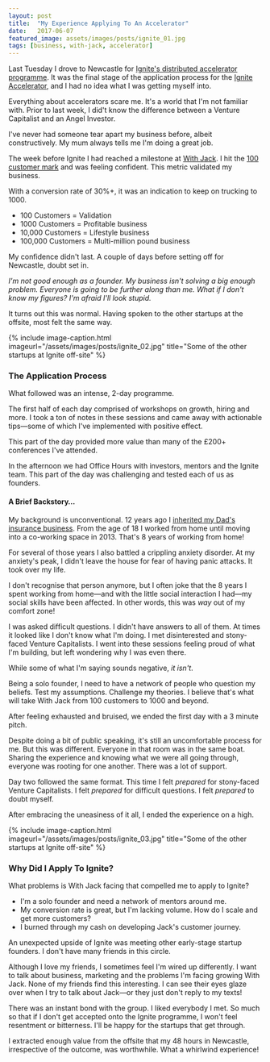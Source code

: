 ```yaml
---
layout: post
title:  "My Experience Applying To An Accelerator"
date:   2017-06-07
featured_image: assets/images/posts/ignite_01.jpg
tags: [business, with-jack, accelerator]
---
```


Last Tuesday I drove to Newcastle for <a href="https://blog.ignite.io/launching-ignite-2-0-a-new-breed-of-accelerator-a430304c3fe5">Ignite's distributed accelerator programme</a>. It was the final stage of the application process for the <a href="https://ignite.io/">Ignite Accelerator</a>, and I had no idea what I was getting myself into.

Everything about accelerators scare me. It's a world that I'm not familiar with. Prior to last week, I did't know the difference between a Venture Capitalist and an Angel Investor.

I've never had someone tear apart my business before, albeit constructively. My mum always tells me I'm doing a great job.

The week before Ignite I had reached a milestone at <a href="https://withjack.co.uk">With Jack</a>. I hit the <a href="/2017/05/25/my-first-100-customers/">100 customer mark</a> and was feeling confident. This metric validated my business.

With a conversion rate of 30%+, it was an indication to keep on trucking to 1000.

* 100 Customers = Validation
* 1000 Customers = Profitable business
* 10,000 Customers = Lifestyle business
* 100,000 Customers = Multi-million pound business

My confidence didn't last. A couple of days before setting off for Newcastle, doubt set in.

_I'm not good enough as a founder. My business isn't solving a big enough problem. Everyone is going to be further along than me. What if I don't know my figures? I'm afraid I'll look stupid._

It turns out this was normal. Having spoken to the other startups at the offsite, most felt the same way.

{% include image-caption.html imageurl="/assets/images/posts/ignite_02.jpg" title="Some of the other startups at Ignite off-site" %}

<h3>The Application Process</h3>

What followed was an intense, 2-day programme.

The first half of each day comprised of workshops on growth, hiring and more. I took a ton of notes in these sessions and came away with actionable tips—some of which I've implemented with positive effect.

This part of the day provided more value than many of the £200+ conferences I've attended.

In the afternoon we had Office Hours with investors, mentors and the Ignite team. This part of the day was challenging and tested each of us as founders.

<h4>A Brief Backstory…</h4>

My background is unconventional. 12 years ago I <a href="/2017/01/20/lessons-learned-from-inheriting-the-family-business/">inherited my Dad's insurance business</a>. From the age of 18 I worked from home until moving into a co-working space in 2013. That's 8 years of working from home!

For several of those years I also battled a crippling anxiety disorder. At my anxiety's peak, I didn't leave the house for fear of having panic attacks. It took over my life.

I don't recognise that person anymore, but I often joke that the 8 years I spent working from home—and with the little social interaction I had—my social skills have been affected. In other words, this was _way_ out of my comfort zone!

I was asked difficult questions. I didn't have answers to all of them. At times it looked like I don't know what I'm doing. I met disinterested and stony-faced Venture Capitalists. I went into these sessions feeling proud of what I'm building, but left wondering why I was even there.

While some of what I'm saying sounds negative, _it isn't_.

Being a solo founder, I need to have a network of people who question my beliefs. Test my assumptions. Challenge my theories. I believe that's what will take With Jack from 100 customers to 1000 and beyond.

After feeling exhausted and bruised, we ended the first day with a 3 minute pitch.

Despite doing a bit of public speaking, it's still an uncomfortable process for me. But this was different. Everyone in that room was in the same boat. Sharing the experience and knowing what we were all going through, everyone was rooting for one another. There was a lot of support.

Day two followed the same format. This time I felt _prepared_ for stony-faced Venture Capitalists. I felt _prepared_ for difficult questions. I felt _prepared_ to doubt myself.

After embracing the uneasiness of it all, I ended the experience on a high.

{% include image-caption.html imageurl="/assets/images/posts/ignite_03.jpg" title="Some of the other startups at Ignite off-site" %}

<h3>Why Did I Apply To Ignite?</h3>

What problems is With Jack facing that compelled me to apply to Ignite?

* I'm a solo founder and need a network of mentors around me.
* My conversion rate is great, but I'm lacking volume. How do I scale and get more customers?
* I burned through my cash on developing Jack's customer journey.

An unexpected upside of Ignite was meeting other early-stage startup founders. I don't have many friends in this circle.

Although I love my friends, I sometimes feel I'm wired up differently. I want to talk about business, marketing and the problems I'm facing growing With Jack. None of my friends find this interesting. I can see their eyes glaze over when I try to talk about Jack—or they just don't reply to my texts!

There was an instant bond with the group. I liked everybody I met. So much so that if I don't get accepted onto the Ignite programme, I won't feel resentment or bitterness. I'll be happy for the startups that get through.

I extracted enough value from the offsite that my 48 hours in Newcastle, irrespective of the outcome, was worthwhile. What a whirlwind experience!